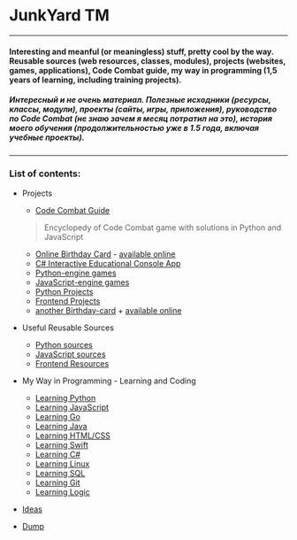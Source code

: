 # JunkYard TM
___

#### Interesting and meanful (or meaningless) stuff, pretty cool by the way. Reusable sources (web resources, classes, modules), projects (websites, games, applications), Code Combat guide, my way in programming (1,5 years of learning, including training projects).

##### Интересный и не очень материал. Полезные исходники (ресурсы, классы, модули), проекты (сайты, игры, приложения), руководство по Code Combat (не знаю зачем я месяц потратил на это), история моего обучения (продолжительностью уже в 1.5 года, включая учебные проекты).
___

### List of contents:

* Projects
    + [Code Combat Guide](code_combat/)
	> Encyclopedy of Code Combat game with solutions in Python and JavaScript
    + [Online Birthday Card](bday/) - [available online](https://ripssr.github.io/hbk_n/)
    + [C# Interactive Educational Console App](csharp/csharpapp/)
    + [Python-engine games](python/pygames/)
    + [JavaScript-engine games](javascript/jsgames/)
    + [Python Projects](python/pyprojects/)
    + [Frontend Projects](javascript/jsprojects/)
    + [another Birthday-card](javascript/birthday/) + [available online](https://ripssr.github.io/birthday/)

* Useful Reusable Sources
    + [Python sources](useful/python_funcs/)
    + [JavaScript sources](useful/jsFuncs/)
    + [Frontend Resources](useful/frontend_stuff/)

* My Way in Programming - Learning and Coding
    + [Learning Python](python/pylearn/)
    + [Learning JavaScript](javascript/jslearn/)
    + [Learning Go](langs/golearn/)
    + [Learning Java](langs/javalearn/)
    + [Learning HTML/CSS](langs/frontendlearn/)
    + [Learning Swift](langs/swiftlearn/)
    + [Learning C#](csharp/csharplearn/)
    + [Learning Linux](tools/linuxlearn/)
    + [Learning SQL](tools/sqllearn/)
    + [Learning Git](tools/gitlearn/)
    + [Learning Logic](tools/logiclearn/)

* [Ideas](useful/ideas/)
* [Dump](dumpyard/)

